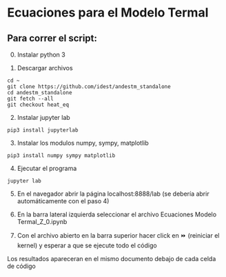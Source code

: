 # Ecuaciones para el Modelo Termal
## Para correr el script:

0. Instalar python 3

1. Descargar archivos
  ```
  cd ~
  git clone https://github.com/idest/andestm_standalone
  cd andestm_standalone
  git fetch --all
  git checkout heat_eq
  ```

2. Instalar jupyter lab
  ```
  pip3 install jupyterlab
  ```

3. Instalar los modulos numpy, sympy, matplotlib
  ```
  pip3 install numpy sympy matplotlib
  ```

4. Ejecutar el programa
  ```
  jupyter lab
  ```

5. En el navegador abrir la página localhost:8888/lab (se debería abrir automáticamente con el paso 4)

6. En la barra lateral izquierda seleccionar el archivo Ecuaciones Modelo Termal_Z_0.ipynb

7. Con el archivo abierto en la barra superior hacer click en ⏩ (reiniciar el kernel) y esperar a que se ejecute todo el código

Los resultados apareceran en el mismo documento debajo de cada celda de código
